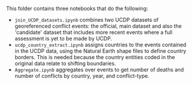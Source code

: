 This folder contains three notebooks that do the following:

- `join_UCDP_datasets.ipynb` combines two UCDP datasets of georeferenced conflict events: the official, main dataset and also the 'candidate' dataset that includes more recent events where a full assessment is yet to be made by UCDP.  
- `ucdp_country_extract.ipynb` assigns countries to the events contained in the UCDP data, using the Natural Earth shape files to define country borders. This is needed because the country entities coded in the original data relate to shifting boundaries.
- `Aggregate.ipynb` aggregates over events to get number of deaths and number of conflicts by country, year, and conflict-type. 
